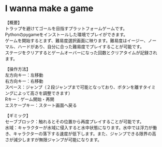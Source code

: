 # I wanna make a game
【概要】  
トラップを避けてゴールを目指すプラットフォームゲームです。  
Pythonのpygameをインストールした環境でプレイができます。   
ゲームを開始するとまず、難易度選択画面に映ります。難易度はイージー、ノーマル、ハードがあり、自分に合った難易度でプレイすることが可能です。  
ステージをクリアするとゲームオーバーになった回数とクリアタイムが記録されます。

【操作方法】  
左方向キー：左移動  
右方向キー：右移動  
スペース：ジャンプ（２段ジャンプまで可能となっており、ボタンを離すタイミングによって高さを調整できます）  
Rキー：ゲーム開始・再開  
エスケープキー：スタート画面へ戻る    

【ギミック】  
セーブブロック：触れるとその位置から再度プレイすることが可能です。  
水域：キャラクターが水域に侵入すると水中状態になります。水中では浮力が働き、キャラクターの落下する速度が低下します。また、ジャンプできる限界の高さが減少しますが無限ジャンプが可能になります。
